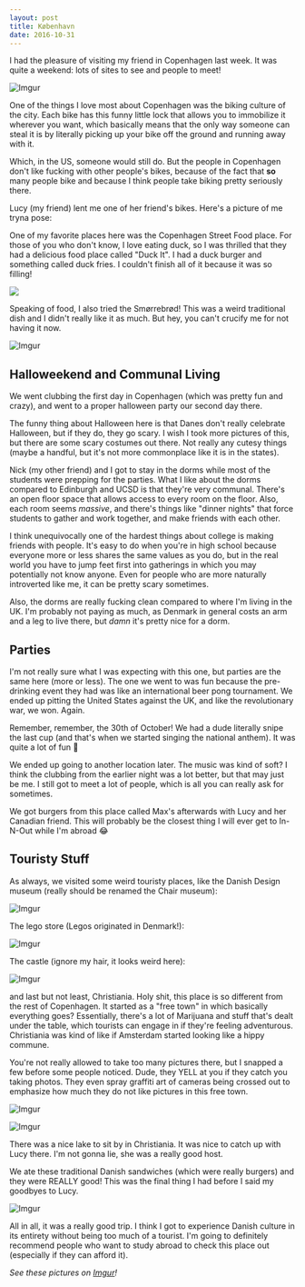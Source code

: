 ```yaml
---
layout: post
title: København
date: 2016-10-31
---
```

I had the pleasure of visiting my friend in Copenhagen last week. It was quite a weekend: lots of sites to see and people to meet!

![Imgur](http://i.imgur.com/XRh5oQI.jpg)

One of the things I love most about Copenhagen was the biking culture of the city. Each bike has this funny little lock that allows you to immobilize it wherever you want, which basically means that the only way someone can steal it is by literally picking up your bike off the ground and running away with it.

Which, in the US, someone would still do. But the people in Copenhagen don't like fucking with other people's bikes, because of the fact that **so** many people bike and because I think people take biking pretty seriously there.

Lucy (my friend) lent me one of her friend's bikes. Here's a picture of me tryna pose:

One of my favorite places here was the Copenhagen Street Food place. For those of you who don't know, I love eating duck, so I was thrilled that they had a delicious food place called "Duck It". I had a duck burger and something called duck fries. I couldn't finish all of it because it was so filling!

![](/content/images/2016/11/2016-10-29-15.17.33.jpg)

Speaking of food, I also tried the Smørrebrød! This was a weird traditional dish and I didn't really like it as much. But hey, you can't crucify me for not having it now.

![Imgur](http://i.imgur.com/AssDYqB.jpg)

## Halloweekend and Communal Living

We went clubbing the first day in Copenhagen (which was pretty fun and crazy), and went to a proper halloween party our second day there. 

The funny thing about Halloween here is that Danes don't really celebrate Halloween, but if they do, they go scary. I wish I took more pictures of this, but there are some scary costumes out there. Not really any cutesy things (maybe a handful, but it's not more commonplace like it is in the states). 

Nick (my other friend) and I got to stay in the dorms while most of the students were prepping for the parties. What I like about the dorms compared to Edinburgh and UCSD is that they're very communal. There's an open floor space that allows access to every room on the floor. Also, each room seems *massive*, and there's things like "dinner nights" that force students to gather and work together, and make friends with each other. 

I think unequivocally one of the hardest things about college is making friends with people. It's easy to do when you're in high school because everyone more or less shares the same values as you do, but in the real world you have to jump feet first into gatherings in which you may potentially not know anyone. Even for people who are more naturally introverted like me, it can be pretty scary sometimes.

Also, the dorms are really fucking clean compared to where I'm living in the UK. I'm probably not paying as much, as Denmark in general costs an arm and a leg to live there, but *damn* it's pretty nice for a dorm.

## Parties

I'm not really sure what I was expecting with this one, but parties are the same here (more or less). The one we went to was fun because the pre-drinking event they had was like an international beer pong tournament. We ended up pitting the United States against the UK, and like the revolutionary war, we won. Again.

Remember, remember, the 30th of October! We had a dude literally snipe the last cup (and that's when we started singing the national anthem). It was quite a lot of fun 🏓

We ended up going to another location later. The music was kind of soft? I think the clubbing from the earlier night was a lot better, but that may just be me. I still got to meet a lot of people, which is all you can really ask for sometimes.

We got burgers from this place called Max's afterwards with Lucy and her Canadian friend. This will probably be the closest thing I will ever get to In-N-Out while I'm abroad 😂

## Touristy Stuff

As always, we visited some weird touristy places, like the Danish Design museum (really should be renamed the Chair museum):

![Imgur](http://i.imgur.com/rcbiQex.jpg)

The lego store (Legos originated in Denmark!):

![Imgur](http://i.imgur.com/lVCzJGf.jpg)

The castle (ignore my hair, it looks weird here):

![Imgur](http://i.imgur.com/0USN4Px.jpg)

and last but not least, Christiania. Holy shit, this place is so different from the rest of Copenhagen. It started as a "free town" in which basically everything goes? Essentially, there's a lot of Marijuana and stuff that's dealt under the table, which tourists can engage in if they're feeling adventurous. Christiania was kind of like if Amsterdam started looking like a hippy commune.

You're not really allowed to take too many pictures there, but I snapped a few before some people noticed. Dude, they YELL at you if they catch you taking photos. They even spray graffiti art of cameras being crossed out to emphasize how much they do not like pictures in this free town.

![Imgur](http://i.imgur.com/shHZJJK.jpg)

![Imgur](http://i.imgur.com/ZsgA9oc.jpg)

There was a nice lake to sit by in Christiania. It was nice to catch up with Lucy there. I'm not gonna lie, she was a really good host.

We ate these traditional Danish sandwiches (which were really burgers) and they were REALLY good! This was the final thing I had before I said my goodbyes to Lucy.

![Imgur](http://i.imgur.com/PfRKpv6.jpg)

All in all, it was a really good trip. I think I got to experience Danish culture in its entirety without being too much of a tourist. I'm going to definitely recommend people who want to study abroad to check this place out (especially if they can afford it).

*See these pictures on [Imgur](http://imgur.com/a/V6NvB)!*
